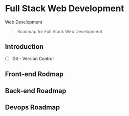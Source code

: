 # Full Stack Web Development
Web Development

> Roadmap for Full Stack Web Development 

## Introduction

- [ ] Git - Version Control

## Front-end Rodmap

## Back-end Roadmap

## Devops Roadmap